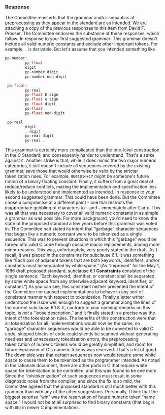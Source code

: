 ### Response

The Committee reasserts that the grammar and/or semantics of preprocessing as
they appear in the standard are as intended. We are attaching a copy of the
previous responses to this item from David F. Prosser. The Committee endorses
the substance of these responses, which follow: In response to your first
suggested grammar: This grammar doesn't include all valid numeric constants and
exclude other important tokens. For example, `.` is derivable. But let's assume
that you intended something like

```c
pp-number:
         pp-float
         digit
         pp-number digit
         pp-number non-digit

 pp-float:
         pp-real
         pp-float E sign
         pp-float e sign
         pp-float digit
         pp-float .
         pp-float non-digit

 pp-real:
         digit
         . digit
         pp-real digit
         pp-real .
```

This grammar is certainly more complicated than the one-level construction in
the C Standard, and consequently harder to understand. That's a strike against
it. Another strike is that, while it does mimic the two major numeric
categories, it still doesn't include all sequences covered by the existing
grammar, save those that would otherwise be valid by the stricter tokenization
rules. For example, `0b0101e+17` might be someone's future notion of a binary
floating constant. Finally, it suffers from a great deal of reduce/reduce
conflicts, making the implementation and specification less likely to be
understood and implemented as intended. In response to your second suggested
grammar: This could have been done. But the Committee chose a compromise at a
different point \- one that restricts the inappropriate gobbling of characters
to `+` and `-` immediately after `E` or `e`. This was all that was necessary to
cover all valid numeric constants in as simple a grammar as was possible. For
more background, you'd need to know the state of the proposed standard a few
years before this grammar was voted in. The Committee had stated its intent that
“garbage” character sequences that began like a numeric constant were to be
tokenized as a single sequence. This was to prevent situations in which this
“garbage” would be turned into valid C code through obscure macro replacements,
among more minor reasons. This was, unfortunately, very poorly stated in the
draft. As I recall, it was placed in the constraints for subclause 6.1. It was
something like “Each pair of adjacent tokens that are both keywords,
identifiers, and/or constants must be separated by white space.” \[As “improved”
for the May 1, 1986 draft proposed standard, subclause 6.1 **Constraints**
consisted of the single sentence: “Each keyword, identifier, or constant shall
be separated by some white space from any otherwise adjacent keyword,
identifier, or constant.”\] As you can see, this constraint neither presented
the intent of the Committee nor caused implementations to behave in any sort of
consistent manner with respect to tokenization. Finally a letter writer
understood the issue well enough to suggest a grammar along the lines of the
current subclause 6.1.8. It, contrary to your opening remarks on this topic, is
*not* a “loose description,” and it finally stated in a precise way the intent
of the tokenization rules. The benefits of this construction were that all
tokenization for all implementations would now be the same, no “garbage”
character sequences would be able to be converted to valid C code, skipped
blocks of code could silently be scanned without generating needless and
unnecessary tokenization errors, the preprocessing tokenization of numeric
tokens would be greatly simplified, and room for future expansion of C's numeric
tokens was reserved. That's a lot of good. The down side was that certain
sequences now would require some white space to cause them to be tokenized as
the programmer intended. As noted in the rationale document, there are other
parts in C that require white space for tokenization to be controlled, and this
was found to be one more. Since the “mistokenization” of such sequences must
result in some diagnostic noise from the compiler, and since the fix is so mild,
the Committee agreed that the proposed standard is still much better with this
grammar than with any of the other suggestions. Personally, I think that the
biggest surprise “win” was the reservation of future numeric token “name space.”
I would not be at all surprised to find binary constants (that begin with `0b`)
in newer C implementations.
